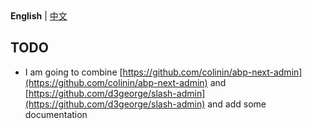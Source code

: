<br> 
<br>

**English** | [中文](./README.zh-CN.md)

## TODO

- I am going to combine [https://github.com/colinin/abp-next-admin](https://github.com/colinin/abp-next-admin) and [https://github.com/d3george/slash-admin](https://github.com/d3george/slash-admin) and add some documentation
